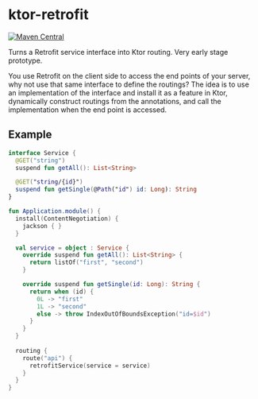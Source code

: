 # ktor-retrofit

[![Maven Central](https://maven-badges.herokuapp.com/maven-central/com.bnorm.ktor.retrofit/ktor-retrofit/badge.svg)](https://maven-badges.herokuapp.com/maven-central/com.bnorm.ktor.retrofit/ktor-retrofit)

Turns a Retrofit service interface into Ktor routing. Very early stage 
prototype.

You use Retrofit on the client side to access the end points of your server,
why not use that same interface to define the routings? The idea is to use an
implementation of the interface and install it as a feature in Ktor, dynamically
construct routings from the annotations, and call the implementation when the
end point is accessed.

## Example

```kotlin
interface Service {
  @GET("string")
  suspend fun getAll(): List<String>

  @GET("string/{id}")
  suspend fun getSingle(@Path("id") id: Long): String
}

fun Application.module() {
  install(ContentNegotiation) {
    jackson { }
  }

  val service = object : Service {
    override suspend fun getAll(): List<String> {
      return listOf("first", "second")
    }

    override suspend fun getSingle(id: Long): String {
      return when (id) {
        0L -> "first"
        1L -> "second"
        else -> throw IndexOutOfBoundsException("id=$id")
      }
    }
  }
  
  routing { 
    route("api") {
      retrofitService(service = service)
    }
  }
}
```
